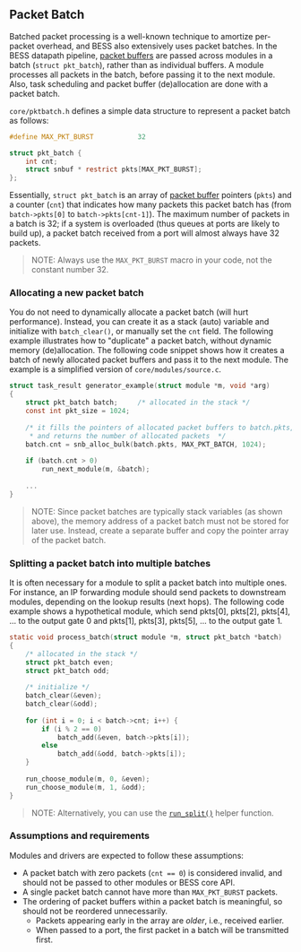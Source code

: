 ## Packet Batch

Batched packet processing is a well-known technique to amortize per-packet overhead, and BESS also extensively uses packet batches. In the BESS datapath pipeline, [packet buffers](snbuf.md) are passed across modules in a batch (`struct pkt_batch`), rather than as individual buffers. A module processes all packets in the batch, before passing it to the next module. Also, task scheduling and packet buffer (de)allocation are done with a packet batch.

`core/pktbatch.h` defines a simple data structure to represent a packet batch as follows:

```c
#define MAX_PKT_BURST			32

struct pkt_batch {
	int cnt;
	struct snbuf * restrict pkts[MAX_PKT_BURST];
};
```

Essentially, `struct pkt_batch` is an array of [packet buffer](snbuf.md) pointers (`pkts`) and a counter (`cnt`) that indicates how many packets this packet batch has (from `batch->pkts[0]` to `batch->pkts[cnt-1]`). The maximum number of packets in a batch is 32; if a system is overloaded (thus queues at ports are likely to build up), a packet batch received from a port will almost always have 32 packets.

> NOTE: Always use the `MAX_PKT_BURST` macro in your code, not the constant number 32.


### Allocating a new packet batch

You do not need to dynamically allocate a packet batch (will hurt performance). Instead, you can create it as a stack (auto) variable and initialize with `batch_clear()`, or manually set the `cnt` field. The following example illustrates how to "duplicate" a packet batch, without dynamic memory (de)allocation. The following code snippet shows how it creates a batch of newly allocated packet buffers and pass it to the next module. The example is a simplified version of `core/modules/source.c`.

```c
struct task_result generator_example(struct module *m, void *arg)
{
    struct pkt_batch batch;     /* allocated in the stack */
    const int pkt_size = 1024;
    
    /* it fills the pointers of allocated packet buffers to batch.pkts,
     * and returns the number of allocated packets  */
    batch.cnt = snb_alloc_bulk(batch.pkts, MAX_PKT_BATCH, 1024);
    
    if (batch.cnt > 0)
        run_next_module(m, &batch);
        
    ...
}
```

> NOTE: Since packet batches are typically stack variables (as shown above), the memory address of a packet batch must not be stored for later use. Instead, create a separate buffer and copy the pointer array of the packet batch.


### Splitting a packet batch into multiple batches

It is often necessary for a module to split a packet batch into multiple ones. For instance, an IP forwarding module should send packets to downstream modules, depending on the lookup results (next hops). The following code example shows a hypothetical module, which send pkts[0], pkts[2], pkts[4], ... to the output gate 0 and pkts[1], pkts[3], pkts[5], ... to the output gate 1.

```c
static void process_batch(struct module *m, struct pkt_batch *batch)
{
    /* allocated in the stack */
    struct pkt_batch even;     
    struct pkt_batch odd;
    
    /* initialize */
    batch_clear(&even);        
    batch_clear(&odd);
    
    for (int i = 0; i < batch->cnt; i++) {
        if (i % 2 == 0)
            batch_add(&even, batch->pkts[i]);
        else
            batch_add(&odd, batch->pkts[i]);
    }
        
    run_choose_module(m, 0, &even);
    run_choose_module(m, 1, &odd);
}
```

> NOTE: Alternatively, you can use the [`run_split()`](writing_modules.md) helper function.

### Assumptions and requirements

Modules and drivers are expected to follow these assumptions:

* A packet batch with zero packets (`cnt == 0`) is considered invalid, and should not be passed to other modules or BESS core API.
* A single packet batch cannot have more than `MAX_PKT_BURST` packets.
* The ordering of packet buffers within a packet batch is meaningful, so should not be reordered unnecessarily.
  * Packets appearing early in the array are *older*, i.e., received earlier.
  * When passed to a port, the first packet in a batch will be transmitted first.
